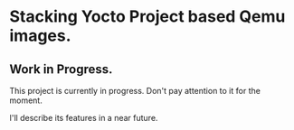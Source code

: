 # Stacking Yocto Project based Qemu images.

## Work in Progress.

This project is currently in progress. Don't pay attention to it for the moment.

I'll describe its features in a near future.

